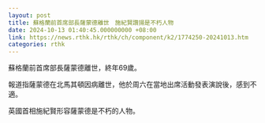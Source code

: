 ```yaml
---
layout: post
title: 蘇格蘭前首席部長薩蒙德離世　施紀賢讚揚是不朽人物
date: 2024-10-13 01:40:45.000000000 +08:00
link: https://news.rthk.hk/rthk/ch/component/k2/1774250-20241013.htm
categories: rthk
---
```


蘇格蘭前首席部長薩蒙德離世，終年69歲。

報道指薩蒙德在北馬其頓因病離世，他於周六在當地出席活動發表演說後，感到不適。

英國首相施紀賢形容薩蒙德是不朽的人物。
